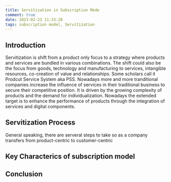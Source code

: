 ```yaml
---
title: Servitization in Subscription Mode
comment: true
date: 2023-02-23 11:33:28
tags: subscription model, Servitization
---
```

## Introduction
Servitization is shift from a product only focus to a strategy where products
and services are bundled in various combinations. The shift could also be the focus from goods, technology and manufacturing to services, intangible resources, co-creation of value and relationships. Some scholars call it Prodcut Service System aka PSS. Nowadays more and more tranditional companies increase the influence of services in their traditional business to secure their competitive position.
It is driven by the growing complexity of products and the demand for individualization. Nowadays the extended target is to enhance the performance of products through the integration of services and digital components.

## Servitization Process
General speaking, there are serveral steps to take so as a company transfers from product-centric to customer-centric 

## Key Characterics of subscription model


## Conclusion
